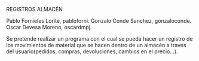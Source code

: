 ﻿

REGISTROS ALMACÉN

Pablo Fornieles Lorite, pabloforni.
Gonzalo Conde Sanchez, gonzaloconde.
Oscar Devesa Moreno, oscardmpj.

Se pretende realizar un programa con el cual se pueda hacer un registro de 
los movimientos de material que se hacen dentro de un almacén a través del usuario(pedidos, compras, devoluciones, cambios en el 
precio...).
